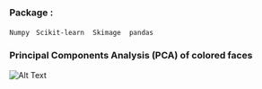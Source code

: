 
### Package : 
`Numpy` &nbsp; `Scikit-learn` &nbsp;` Skimage`  &nbsp;` pandas` &nbsp;

### Principal Components Analysis (PCA) of colored faces

![Alt Text](https://github.com/thtang/ML2017/blob/master/hw6/reconstruction.gif)
